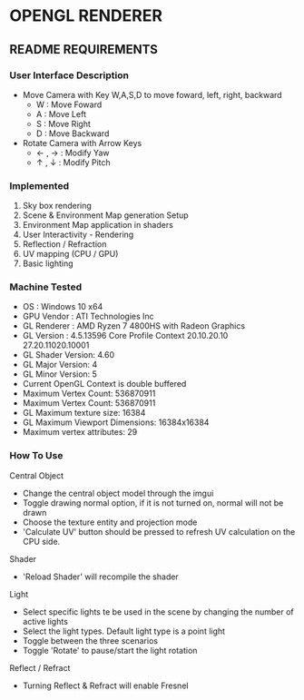 # OPENGL RENDERER

## README REQUIREMENTS

### User Interface Description 

- Move Camera with Key W,A,S,D to move foward, left, right, backward
	* W : Move Foward
	* A : Move Left
	* S : Move Right
	* D : Move Backward
- Rotate Camera with Arrow Keys
	* ← , → : Modify Yaw
	* ↑ , ↓ : Modify Pitch

### Implemented

1. Sky box rendering
2. Scene & Environment Map generation Setup
3. Environment Map application in shaders
4. User Interactivity - Rendering
5. Reflection / Refraction
6. UV mapping (CPU / GPU)
7. Basic lighting

### Machine Tested

- OS : Windows 10 x64
- GPU Vendor : ATI Technologies Inc
- GL Renderer : AMD Ryzen 7 4800HS with Radeon Graphics
- GL Version : 4.5.13596 Core Profile Context 20.10.20.10 27.20.11020.10001
- GL Shader Version: 4.60
- GL Major Version: 4
- GL Minor Version: 5
- Current OpenGL Context is double buffered
- Maximum Vertex Count: 536870911
- Maximum Vertex Count: 536870911
- GL Maximum texture size: 16384
- GL Maximum Viewport Dimensions: 16384x16384
- Maximum vertex attributes: 29

### How To Use

Central Object
- Change the central object model through the imgui
- Toggle drawing normal option, if it is not turned on, normal will not be drawn
- Choose the texture entity and projection mode
- 'Calculate UV' button should be pressed to refresh UV calculation on the CPU side.

Shader
- 'Reload Shader' will recompile the shader

Light
- Select specific lights te be used in the scene by changing the number of active lights
- Select the light types. Default light type is a point light
- Toggle between the three scenarios
- Toggle 'Rotate' to pause/start the light rotation

Reflect / Refract
- Turning Reflect & Refract will enable Fresnel
